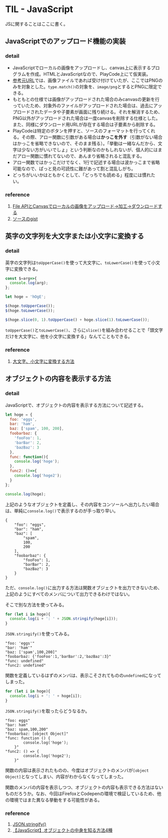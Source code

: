 # TIL - JavaScript

JSに関することはここに書く。

## JavaScriptでのアップロード機能の実装

### detail

- JavaScriptでローカルの画像をアップロードし、canvas上に表示するプログラムを作成。HTMLとJavaScriptなので、PlayCode上にて仮実装。
- [参考元URL](https://www.tam-tam.co.jp/tipsnote/javascript/post13538.html)では、画像ファイルであれば受け付けていたが、ここではPNGのみを対象とした。`type.match()`の対象を、`image/png`とするとPNGに限定できる。
- もともとの仕様では画像がアップロードされた場合のみcanvasの更新を行っていたため、対象外のファイルがアップロードされた場合は、過去にアップロードされたデータや子要素が画面に残り続ける。それを解消するため、PNG以外がアップロードされた場合は一度canvasを削除する仕様とした。また、同様にダウンロード用URLが存在する場合は子要素から削除する。
- PlayCodeは特定のボタンを押すと、ソースのフォーマットを行ってくれる。その際、アロー関数に引数がある場合は**かっこを外す**（引数がない場合はかっこを省略できないので、そのまま残る）。「挙動は一緒なんだから、文字は少ない方がいいでしょ」という判断なのかもしれないが、個人的にはまだアロー関数に慣れてないので、あんまり省略されると混乱する。
- アロー関数ではかっこだけでなく、1行で記述する場合は波かっこまで省略可能なので、ぱっと見の可読性に難があって割と混乱しがち。
- どっちがいいかはともかくとして、「どっちでも読める」程度には慣れたい。

### reference

1. [File APIとCanvasでローカルの画像をアップロード→加工→ダウンロードする](https://www.tam-tam.co.jp/tipsnote/javascript/post13538.html)
1. [ソースのgist](https://gist.github.com/ysko909/0f14a71c5604ded658e3a4f8fb837e6d)

## 英字の文字列を大文字または小文字に変換する

### detail

英字の文字列は`toUpperCase()`を使って大文字に、`toLowerCase()`を使って小文字に変換できる。

```javascript
const $=arg=>{
  console.log(arg);
};

let hoge = 'hOgE';

$(hoge.toUpperCase());
$(hoge.toLowerCase());

$(hoge.slice(0, 1).toUpperCase() + hoge.slice(1).toLowerCase());
```

`toUpperCase()`と`toLowerCase()`、さらに`slice()`を組み合わせることで「頭文字だけを大文字に、他を小文字に変換する」なんてこともできる。

### reference

1. [大文字、小文字に変換する方法](https://lab.syncer.jp/Web/JavaScript/Snippet/45/)

## オブジェクトの内容を表示する方法

### detail

JavaScriptで、オブジェクトの内容を表示する方法について記述する。

```javascript
let hoge = {
  foo: 'eggs',
  bar: 'ham',
  baz: ['spam', 100, 200],
  foobarbaz: {
    'fooFoo': 1,
    'barBar': 2,
    'bazBaz': 3
  },
  func: function(){
    console.log('hoge');
  },
  func2: ()=>{
    console.log('hoge2');
  }
};

console.log(hoge);
```

上記のようなオブジェクトを定義し、その内容をコンソールへ出力したい場合は、単純に`console.log()`で表示するのが手っ取り早い。

```console
{
    "foo": "eggs",
    "bar": "ham",
    "baz": [
        "spam",
        100,
        200
    ],
    "foobarbaz": {
        "fooFoo": 1,
        "barBar": 2,
        "bazBaz": 3
    }
}
```

ただ、`console.log()`に出力する方法は関数オブジェクトを出力できないため、上記のようにすべてのメンバについて出力できるわけではない。

そこで別な方法を使ってみる。

```javascript
for (let i in hoge){
  console.log(i + ': ' + JSON.stringify(hoge[i]));
}
```

`JSON.stringify()`を使ってみる。

```console
"foo: 'eggs'"
"bar: 'ham'"
"baz: ['spam',100,200]"
"foobarbaz: {'fooFoo':1,'barBar':2,'bazBaz':3}"
"func: undefined"
"func2: undefined"
```

関数を定義しているはずのメンバは、表示こそされてものの`undefined`になってしまった。

```javascript
for (let i in hoge){
  console.log(i + ': ' + hoge[i]);
}
```

`JSON.stringify()`を取ったらどうなるか。

```console
"foo: eggs"
"bar: ham"
"baz: spam,100,200"
"foobarbaz: [object Object]"
"func: function () {
        console.log('hoge');
    }"
"func2: () => {
        console.log('hoge2');
    }"
```

関数の内容は表示されたものの、今度はオブジェクトのメンバが`[object Object]`となってしまい、内容がわからなくなってしまった。

関数のメンバの内容を表示しつつ、オブジェクトの内容も表示できる方法はないものだろうか。なお、今回はFirefoxとCodepenの環境で検証しているため、他の環境ではまた異なる挙動をする可能性がある。

### reference

1. [JSON.stringify()](https://developer.mozilla.org/en-US/docs/Web/JavaScript/Reference/Global_Objects/JSON/stringify)
1. [【JavaScript】オブジェクトの中身を知る方法4種](https://oki2a24.com/2015/09/19/how-to-know-object-inside-in-javascript/)
